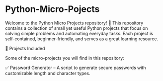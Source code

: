 # Python-Micro-Pojects
Welcome to the Python Micro Projects repository! 🚀
This repository contains a collection of small yet useful Python projects that focus on solving simple problems and automating everyday tasks. Each project is self-contained, beginner-friendly, and serves as a great learning resource.

📌 Projects Included

Some of the micro-projects you will find in this repository:

✅ Password Generator – A script to generate secure passwords with customizable length and character types.

